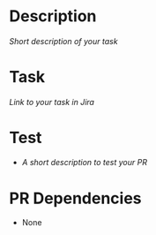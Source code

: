 # Description

###### _Short description of your task_

# Task

###### _Link to your task in Jira_

# Test

- ###### _A short description to test your PR_

# PR Dependencies
- None